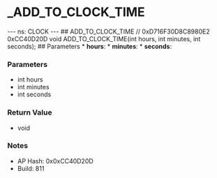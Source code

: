 # _ADD_TO_CLOCK_TIME

--- ns: CLOCK --- ## ADD_TO_CLOCK_TIME  // 0xD716F30D8C8980E2 0xCC40D20D void ADD_TO_CLOCK_TIME(int hours, int minutes, int seconds);   ## Parameters * **hours**: * **minutes**: * **seconds**:

### Parameters
* int hours
* int minutes
* int seconds

### Return Value
* void

### Notes
* AP Hash: 0x0xCC40D20D
* Build: 811

